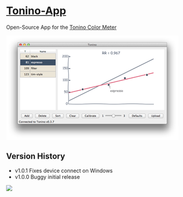 [Tonino-App](http://my-tonino.com)
==========

Open-Source App for the [Tonino Color Meter](http://my-tonino.com)

![](img/app-screen.png?raw=true)

Version History
---------------
- v1.0.1 Fixes device connect on Windows
- v1.0.0 Buggy initial release
   
   
   

[![](http://www.gnu.org/graphics/gplv3-88x31.png)](http://www.gnu.org/copyleft/gpl.html)